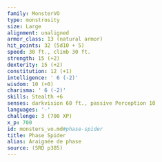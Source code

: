 ```yaml
---
family: MonsterVO
type: monstrosity
size: Large
alignment: unaligned
armor_class: 13 (natural armor)
hit_points: 32 (5d10 + 5)
speed: 30 ft., climb 30 ft.
strength: 15 (+2)
dexterity: 15 (+2)
constitution: 12 (+1)
intelligence: ' 6 (-2)'
wisdom: 10 (+0)
charisma: ' 6 (-2)'
skills: Stealth +6
senses: darkvision 60 ft., passive Perception 10
languages: '-'
challenge: 3 (700 XP)
x_p: 700
id: monsters_vo.md#phase-spider
title: Phase Spider
alias: Araignée de phase
source: (SRD p385)
---
```


